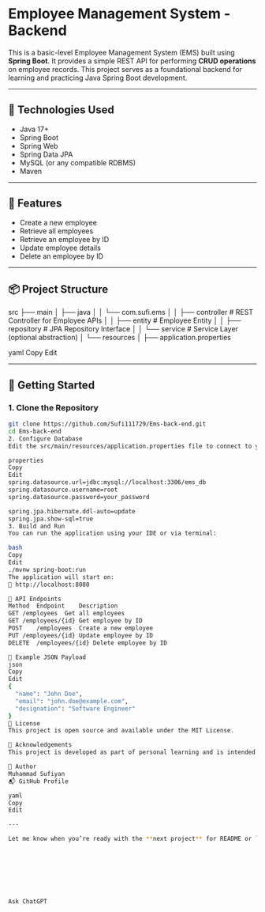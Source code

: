 # Employee Management System - Backend

This is a basic-level Employee Management System (EMS) built using **Spring Boot**. It provides a simple REST API for performing **CRUD operations** on employee records. This project serves as a foundational backend for learning and practicing Java Spring Boot development.

---

## 🔧 Technologies Used

- Java 17+
- Spring Boot
- Spring Web
- Spring Data JPA
- MySQL (or any compatible RDBMS)
- Maven

---

## 📁 Features

- Create a new employee
- Retrieve all employees
- Retrieve an employee by ID
- Update employee details
- Delete an employee by ID

---

## 📦 Project Structure

src
├── main
│ ├── java
│ │ └── com.sufi.ems
│ │ ├── controller # REST Controller for Employee APIs
│ │ ├── entity # Employee Entity
│ │ ├── repository # JPA Repository Interface
│ │ └── service # Service Layer (optional abstraction)
│ └── resources
│ ├── application.properties

yaml
Copy
Edit

---

## 🚀 Getting Started

### 1. Clone the Repository

```bash
git clone https://github.com/Sufi111729/Ems-back-end.git
cd Ems-back-end
2. Configure Database
Edit the src/main/resources/application.properties file to connect to your MySQL database:

properties
Copy
Edit
spring.datasource.url=jdbc:mysql://localhost:3306/ems_db
spring.datasource.username=root
spring.datasource.password=your_password

spring.jpa.hibernate.ddl-auto=update
spring.jpa.show-sql=true
3. Build and Run
You can run the application using your IDE or via terminal:

bash
Copy
Edit
./mvnw spring-boot:run
The application will start on:
📍 http://localhost:8080

🧪 API Endpoints
Method	Endpoint	Description
GET	/employees	Get all employees
GET	/employees/{id}	Get employee by ID
POST	/employees	Create a new employee
PUT	/employees/{id}	Update employee by ID
DELETE	/employees/{id}	Delete employee by ID

📌 Example JSON Payload
json
Copy
Edit
{
  "name": "John Doe",
  "email": "john.doe@example.com",
  "designation": "Software Engineer"
}
📃 License
This project is open source and available under the MIT License.

🙌 Acknowledgements
This project is developed as part of personal learning and is intended to demonstrate basic CRUD functionality using Spring Boot.

🔗 Author
Muhammad Sufiyan
📬 GitHub Profile

yaml
Copy
Edit

---

Let me know when you’re ready with the **next project** for README or `\cventry` formatting for your resume!








Ask ChatGPT
